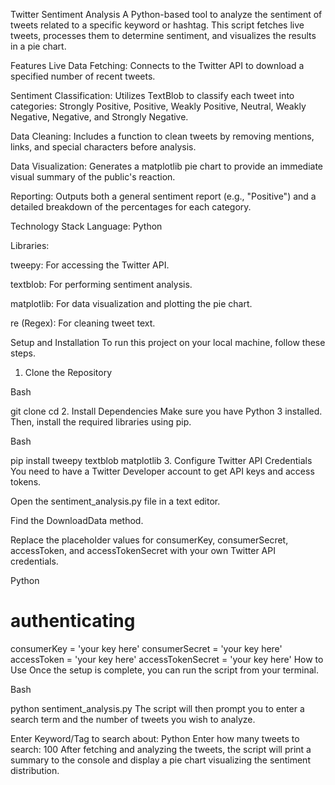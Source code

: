 Twitter Sentiment Analysis
A Python-based tool to analyze the sentiment of tweets related to a specific keyword or hashtag. This script fetches live tweets, processes them to determine sentiment, and visualizes the results in a pie chart.

Features
Live Data Fetching: Connects to the Twitter API to download a specified number of recent tweets.

Sentiment Classification: Utilizes TextBlob to classify each tweet into categories: Strongly Positive, Positive, Weakly Positive, Neutral, Weakly Negative, Negative, and Strongly Negative.

Data Cleaning: Includes a function to clean tweets by removing mentions, links, and special characters before analysis.

Data Visualization: Generates a matplotlib pie chart to provide an immediate visual summary of the public's reaction.

Reporting: Outputs both a general sentiment report (e.g., "Positive") and a detailed breakdown of the percentages for each category.

Technology Stack
Language: Python

Libraries:

tweepy: For accessing the Twitter API.

textblob: For performing sentiment analysis.

matplotlib: For data visualization and plotting the pie chart.

re (Regex): For cleaning tweet text.

Setup and Installation
To run this project on your local machine, follow these steps.

1. Clone the Repository

Bash

git clone <your-github-repo-url>
cd <repository-name>
2. Install Dependencies
Make sure you have Python 3 installed. Then, install the required libraries using pip.

Bash

pip install tweepy textblob matplotlib
3. Configure Twitter API Credentials
You need to have a Twitter Developer account to get API keys and access tokens.

Open the sentiment_analysis.py file in a text editor.

Find the DownloadData method.

Replace the placeholder values for consumerKey, consumerSecret, accessToken, and accessTokenSecret with your own Twitter API credentials.

Python

# authenticating
consumerKey = 'your key here'
consumerSecret = 'your key here'
accessToken = 'your key here'
accessTokenSecret = 'your key here'
How to Use
Once the setup is complete, you can run the script from your terminal.

Bash

python sentiment_analysis.py
The script will then prompt you to enter a search term and the number of tweets you wish to analyze.

Enter Keyword/Tag to search about: Python
Enter how many tweets to search: 100
After fetching and analyzing the tweets, the script will print a summary to the console and display a pie chart visualizing the sentiment distribution.
